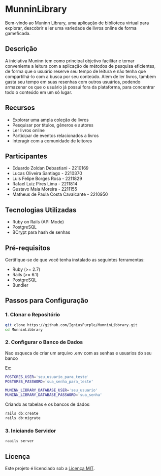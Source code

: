 # MunninLibrary

Bem-vindo ao Muninn Library, uma aplicação de biblioteca virtual para explorar, descobrir e ler uma variedade de livros online de forma gameficada.

## Descrição

 A iniciativa Muninn tem como principal objetivo facilitar e tornar conveniente a leitura com a aplicação de métodos de pesquisa eficientes, de forma que o usuário reserve seu tempo de leitura e não tenha que compartilhá-lo com a busca por seu conteúdo. Além de ler livros, também gasta seu tempo em suas resenhas com outros usuários, podendo armazenar os que o usuário já possui fora da plataforma, para concentrar todo o conteúdo em um só lugar.

## Recursos

- Explorar uma ampla coleção de livros
- Pesquisar por títulos, gêneros e autores
- Ler livros online
- Participar de eventos relacionados a livros
- Interagir com a comunidade de leitores

## Participantes

- Eduardo Zoldan Debastiani - 2210169
- Lucas Oliveira Santiago - 2210370
- Luis Felipe Borges Rosa - 2211829
- Rafael Luiz Pires Lima - 2211814
- Gustavo Maia Moreira - 2211155
- Matheus de Paula Costa Cavalcante - 2210950

## Tecnologias Utilizadas

- Ruby on Rails (API Mode)
- PostgreSQL
- BCrypt para hash de senhas

## Pré-requisitos

Certifique-se de que você tenha instalado as seguintes ferramentas:

- Ruby (>= 2.7)
- Rails (>= 6.1)
- PostgreSQL
- Bundler

## Passos para Configuração

### 1. Clonar o Repositório

```bash
git clone https://github.com/IgniusPurple/MunninLibbrary.git
cd MunninLibbrary
```

### 2. Configurar o Banco de Dados


Nao esqueca de criar um arquivo .env com as senhas e usuarios do seu banco

Ex:
``` bash
POSTGRES_USER='seu_usuario_para_teste'
POSTGRES_PASSWORD='sua_senha_para_teste'

MUNINN_LIBRARY_DATABASE_USER='seu_usuario'
MUNINN_LIBRARY_DATABASE_PASSWORD='sua_senha'

```
Criando as tabelas e os bancos de dados:

``` bash
rails db:create
rails db:migrate
```

### 3. Iniciando Servidor

``` bash
raails server
```

## Licença

Este projeto é licenciado sob a [Licença MIT](https://opensource.org/licenses/MIT).

